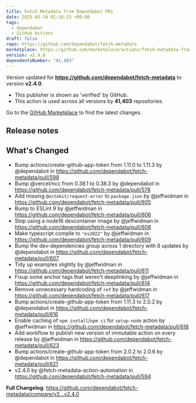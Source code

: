 ```yaml
---
title: Fetch Metadata from Dependabot PRs
date: 2025-05-10 01:10:23 +00:00
tags:
  - dependabot
  - GitHub Actions
draft: false
repo: https://github.com/dependabot/fetch-metadata
marketplace: https://github.com/marketplace/actions/fetch-metadata-from-dependabot-prs
version: v2.4.0
dependentsNumber: "41,403"
---
```



Version updated for **https://github.com/dependabot/fetch-metadata** to version **v2.4.0**.
- This publisher is shown as 'verified' by GitHub.
- This action is used across all versions by **41,403** repositories.

Go to the [GitHub Marketplace](https://github.com/marketplace/actions/fetch-metadata-from-dependabot-prs) to find the latest changes.

## Release notes

## What's Changed
* Bump actions/create-github-app-token from 1.11.0 to 1.11.3 by @dependabot in https://github.com/dependabot/fetch-metadata/pull/598
* Bump @vercel/ncc from 0.38.1 to 0.38.3 by @dependabot in https://github.com/dependabot/fetch-metadata/pull/578
* Add missing `@octokit/request-error` to `package.json` by @jeffwidman in https://github.com/dependabot/fetch-metadata/pull/605
* Bump to ESLint 9 by @jeffwidman in https://github.com/dependabot/fetch-metadata/pull/606
* Stop using a node16 devcontainer image by @jeffwidman in https://github.com/dependabot/fetch-metadata/pull/608
* Make typescript compile to `"es2022"` by @jeffwidman in https://github.com/dependabot/fetch-metadata/pull/609
* Bump the dev-dependencies group across 1 directory with 8 updates by @dependabot in https://github.com/dependabot/fetch-metadata/pull/607
* Tidy up examples slightly by @jeffwidman in https://github.com/dependabot/fetch-metadata/pull/611
* Fixup some anchor tags that weren't deeplinking by @jeffwidman in https://github.com/dependabot/fetch-metadata/pull/614
* Remove unnecessary hardcoding of `ref` by @jeffwidman in https://github.com/dependabot/fetch-metadata/pull/617
* Bump actions/create-github-app-token from 1.11.3 to 2.0.2 by @dependabot in https://github.com/dependabot/fetch-metadata/pull/616
* Enable caching of `npm install`/`npm ci` for `setup-node` action by @jeffwidman in https://github.com/dependabot/fetch-metadata/pull/618
* Add workflow to publish new version of immutable action on every release by @jeffwidman in https://github.com/dependabot/fetch-metadata/pull/623
* Bump actions/create-github-app-token from 2.0.2 to 2.0.6 by @dependabot in https://github.com/dependabot/fetch-metadata/pull/621
* v2.4.0 by @fetch-metadata-action-automation in https://github.com/dependabot/fetch-metadata/pull/594


**Full Changelog**: https://github.com/dependabot/fetch-metadata/compare/v2...v2.4.0
